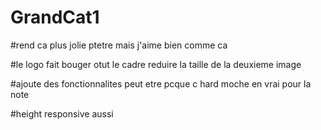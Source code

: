 # GrandCat1

#rend ca plus jolie ptetre mais j'aime bien comme ca

#le logo fait bouger otut le cadre reduire la taille de la deuxieme image

#ajoute  des fonctionnalites peut etre pcque c hard moche en vrai pour la note

#height responsive aussi
